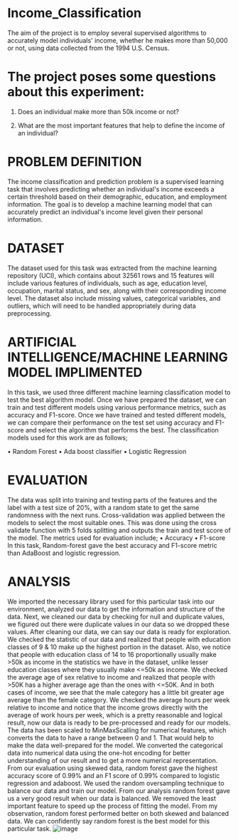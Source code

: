 # Income_Classification
The aim of the project is to employ several supervised algorithms to accurately model individuals' income, whether he makes more than 50,000 or not, using data collected from the 1994 U.S. Census.
# The project poses some questions about this experiment:

1. Does an individual make more than 50k income or not?

2. What are the most important features that help to define the income of an individual?

# PROBLEM DEFINITION
The income classification and prediction problem is a supervised learning task that involves predicting whether an individual's income exceeds a certain threshold based on their demographic, education, and employment information. The goal is to develop a machine learning model that can accurately predict an individual's income level given their personal information.
# DATASET
The dataset used for this task  was extracted from the machine learning repository (UCI), which contains about 32561 rows and 15 features will include various features of individuals, such as age, education level, occupation, marital status, and sex, along with their corresponding income level. The dataset also include missing values, categorical variables, and outliers, which will need to be handled appropriately during data preprocessing.
# ARTIFICIAL INTELLIGENCE/MACHINE LEARNING MODEL IMPLIMENTED
In this task, we used three different machine learning classification model to test the best algorithm model. Once we have prepared the dataset, we can train and test different models using various performance metrics, such as accuracy and F1-score. Once we have trained and tested different models, we can compare their performance on the test set using accuracy and F1-score and select the algorithm that performs the best. 
The classification models used for this work are as follows;

•	Random Forest
•	Ada boost classifier
•	Logistic Regression
# EVALUATION
The data was split into training and testing parts of the features and the label with a test size of 20%, with a random state to get the same randomness with the next runs. Cross-validation was applied between the models to select the most suitable ones. This was done using the cross validate function with 5 folds splitting and outputs the train and test score of the model.
The metrics used for evaluation include;
•	Accuracy
•	F1-score 
In this task, Random-forest gave the best accuracy and F1-score metric than AdaBoost and logistic regression.
# ANALYSIS
We imported the necessary library used for this particular task into our environment, analyzed our data to get the information and structure of the data. Next, we cleaned our data by checking for null and duplicate values, we figured out there were duplicate values in our data so we dropped these values. After cleaning our data, we can say our data is ready for exploration. We checked the statistic of our data and realized that people with education classes of 9 & 10 make up the highest portion in the dataset. Also, we notice that people with education class of 14 to 16 proportionally usually make >50k as income in the statistics we have in the dataset, unlike lesser education classes where they usually make <=50k as income. We checked the average age of sex relative to income and realized that people with >50K has a higher average age than the ones with <=50K. And in both cases of income, we see that the male category has a little bit greater age average than the female category. We checked the average hours per week relative to income and notice that the income grows directly with the average of work hours per week, which is a pretty reasonable and logical result, now our data is ready to be pre-processed and ready for our models. The data has been scaled to MinMaxScalling for numerical features, which converts the data to have a range between 0 and 1. That would help to make the data well-prepared for the model. We converted the categorical data into numerical data using the one-hot encoding for better understanding of our result and to get a more numerical representation. From our evaluation using skewed data, random forest gave the highest accuracy score of 0.99% and an F1 score of 0.99% compared to logistic regression and adaboost. We used the random oversampling technique to balance our data and train our model. From our analysis random forest gave us a very good result when our data is balanced. We removed the least important feature to speed up the process of fitting the model.
From my observation, random forest performed better on both skewed and balanced data. We can confidently say random forest is the best model for this particular task.
![image](https://github.com/dannielabutu/Income_Classification/assets/94900548/821e6c61-1772-4f63-925e-4fd53d716898)

